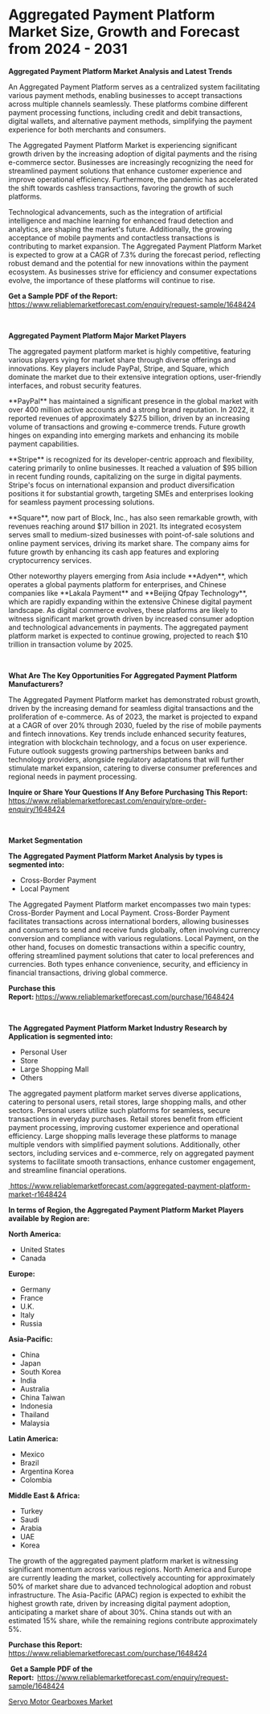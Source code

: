 <p><h1>Aggregated Payment Platform Market Size, Growth and Forecast from 2024 - 2031</h1></p><p><strong>Aggregated Payment Platform Market Analysis and Latest Trends</strong></p>
<p><p>An Aggregated Payment Platform serves as a centralized system facilitating various payment methods, enabling businesses to accept transactions across multiple channels seamlessly. These platforms combine different payment processing functions, including credit and debit transactions, digital wallets, and alternative payment methods, simplifying the payment experience for both merchants and consumers.</p><p>The Aggregated Payment Platform Market is experiencing significant growth driven by the increasing adoption of digital payments and the rising e-commerce sector. Businesses are increasingly recognizing the need for streamlined payment solutions that enhance customer experience and improve operational efficiency. Furthermore, the pandemic has accelerated the shift towards cashless transactions, favoring the growth of such platforms.</p><p>Technological advancements, such as the integration of artificial intelligence and machine learning for enhanced fraud detection and analytics, are shaping the market's future. Additionally, the growing acceptance of mobile payments and contactless transactions is contributing to market expansion. The Aggregated Payment Platform Market is expected to grow at a CAGR of 7.3% during the forecast period, reflecting robust demand and the potential for new innovations within the payment ecosystem. As businesses strive for efficiency and consumer expectations evolve, the importance of these platforms will continue to rise.</p></p>
<p><strong>Get a Sample PDF of the Report:&nbsp;</strong> <a href="https://www.reliablemarketforecast.com/enquiry/request-sample/1648424?utm_campaign=1875&utm_medium=2&utm_source=Github&utm_content=ia&utm_term=29122024&utm_id=aggregated-payment-platform">https://www.reliablemarketforecast.com/enquiry/request-sample/1648424</a></p>
<p>&nbsp;</p>
<p><strong>Aggregated Payment Platform Major Market Players</strong></p>
<p><p>The aggregated payment platform market is highly competitive, featuring various players vying for market share through diverse offerings and innovations. Key players include PayPal, Stripe, and Square, which dominate the market due to their extensive integration options, user-friendly interfaces, and robust security features.</p><p>**PayPal** has maintained a significant presence in the global market with over 400 million active accounts and a strong brand reputation. In 2022, it reported revenues of approximately $27.5 billion, driven by an increasing volume of transactions and growing e-commerce trends. Future growth hinges on expanding into emerging markets and enhancing its mobile payment capabilities.</p><p>**Stripe** is recognized for its developer-centric approach and flexibility, catering primarily to online businesses. It reached a valuation of $95 billion in recent funding rounds, capitalizing on the surge in digital payments. Stripe's focus on international expansion and product diversification positions it for substantial growth, targeting SMEs and enterprises looking for seamless payment processing solutions.</p><p>**Square**, now part of Block, Inc., has also seen remarkable growth, with revenues reaching around $17 billion in 2021. Its integrated ecosystem serves small to medium-sized businesses with point-of-sale solutions and online payment services, driving its market share. The company aims for future growth by enhancing its cash app features and exploring cryptocurrency services.</p><p>Other noteworthy players emerging from Asia include **Adyen**, which operates a global payments platform for enterprises, and Chinese companies like **Lakala Payment** and **Beijing Qfpay Technology**, which are rapidly expanding within the extensive Chinese digital payment landscape. As digital commerce evolves, these platforms are likely to witness significant market growth driven by increased consumer adoption and technological advancements in payments. The aggregated payment platform market is expected to continue growing, projected to reach $10 trillion in transaction volume by 2025.</p></p>
<p>&nbsp;</p>
<p><strong>What Are The Key Opportunities For Aggregated Payment Platform Manufacturers?</strong></p>
<p><p>The Aggregated Payment Platform market has demonstrated robust growth, driven by the increasing demand for seamless digital transactions and the proliferation of e-commerce. As of 2023, the market is projected to expand at a CAGR of over 20% through 2030, fueled by the rise of mobile payments and fintech innovations. Key trends include enhanced security features, integration with blockchain technology, and a focus on user experience. Future outlook suggests growing partnerships between banks and technology providers, alongside regulatory adaptations that will further stimulate market expansion, catering to diverse consumer preferences and regional needs in payment processing.</p></p>
<p><strong>Inquire or Share Your Questions If Any Before Purchasing This Report:</strong> <a href="https://www.reliablemarketforecast.com/enquiry/pre-order-enquiry/1648424?utm_campaign=1875&utm_medium=2&utm_source=Github&utm_content=ia&utm_term=29122024&utm_id=aggregated-payment-platform">https://www.reliablemarketforecast.com/enquiry/pre-order-enquiry/1648424</a></p>
<p>&nbsp;</p>
<p><strong>Market Segmentation</strong></p>
<p><strong>The Aggregated Payment Platform Market Analysis by types is segmented into:</strong></p>
<p><ul><li>Cross-Border Payment</li><li>Local Payment</li></ul></p>
<p><p>The Aggregated Payment Platform market encompasses two main types: Cross-Border Payment and Local Payment. Cross-Border Payment facilitates transactions across international borders, allowing businesses and consumers to send and receive funds globally, often involving currency conversion and compliance with various regulations. Local Payment, on the other hand, focuses on domestic transactions within a specific country, offering streamlined payment solutions that cater to local preferences and currencies. Both types enhance convenience, security, and efficiency in financial transactions, driving global commerce.</p></p>
<p><strong>Purchase this Report:&nbsp;</strong><a href="https://www.reliablemarketforecast.com/purchase/1648424?utm_campaign=1875&utm_medium=2&utm_source=Github&utm_content=ia&utm_term=29122024&utm_id=aggregated-payment-platform">https://www.reliablemarketforecast.com/purchase/1648424</a></p>
<p>&nbsp;</p>
<p><strong>The Aggregated Payment Platform Market Industry Research by Application is segmented into:</strong></p>
<p><ul><li>Personal User</li><li>Store</li><li>Large Shopping Mall</li><li>Others</li></ul></p>
<p><p>The aggregated payment platform market serves diverse applications, catering to personal users, retail stores, large shopping malls, and other sectors. Personal users utilize such platforms for seamless, secure transactions in everyday purchases. Retail stores benefit from efficient payment processing, improving customer experience and operational efficiency. Large shopping malls leverage these platforms to manage multiple vendors with simplified payment solutions. Additionally, other sectors, including services and e-commerce, rely on aggregated payment systems to facilitate smooth transactions, enhance customer engagement, and streamline financial operations.</p></p>
<p><a href="https://www.reliablemarketforecast.com/aggregated-payment-platform-market-r1648424?utm_campaign=1875&utm_medium=2&utm_source=Github&utm_content=ia&utm_term=29122024&utm_id=aggregated-payment-platform">&nbsp;https://www.reliablemarketforecast.com/aggregated-payment-platform-market-r1648424</a></p>
<p><strong>In terms of Region, the Aggregated Payment Platform Market Players available by Region are:</strong></p>
<p>
    <p> <strong> North America: </strong>
        <ul>
            <li>United States</li>
            <li>Canada</li>
        </ul>
        </p> 
    <p> <strong> Europe: </strong>
        <ul>
            <li>Germany</li>
            <li>France</li>
            <li>U.K.</li>
            <li>Italy</li>
            <li>Russia</li>
        </ul>
        </p> 
    <p> <strong> Asia-Pacific: </strong>
        <ul>
            <li>China</li>
            <li>Japan</li>
            <li>South Korea</li>
            <li>India</li>
            <li>Australia</li>
            <li>China Taiwan</li>
            <li>Indonesia</li>
            <li>Thailand</li>
            <li>Malaysia</li>
        </ul>
        </p> 
    <p> <strong> Latin America: </strong>
        <ul>
            <li>Mexico</li>
            <li>Brazil</li>
            <li>Argentina Korea</li>
            <li>Colombia</li>
        </ul>
        </p> 
    <p> <strong> Middle East & Africa: </strong>
        <ul>
            <li>Turkey</li>
            <li>Saudi</li>
            <li>Arabia</li>
            <li>UAE</li>
            <li>Korea</li>
        </ul>
    </p>
    </p>
<p><p>The growth of the aggregated payment platform market is witnessing significant momentum across various regions. North America and Europe are currently leading the market, collectively accounting for approximately 50% of market share due to advanced technological adoption and robust infrastructure. The Asia-Pacific (APAC) region is expected to exhibit the highest growth rate, driven by increasing digital payment adoption, anticipating a market share of about 30%. China stands out with an estimated 15% share, while the remaining regions contribute approximately 5%.</p></p>
<p><strong>Purchase this Report: </strong><a href="https://www.reliablemarketforecast.com/purchase/1648424?utm_campaign=1875&utm_medium=2&utm_source=Github&utm_content=ia&utm_term=29122024&utm_id=aggregated-payment-platform">https://www.reliablemarketforecast.com/purchase/1648424</a></p>
<p>&nbsp;<strong>Get a Sample PDF of the Report:&nbsp;&nbsp;</strong><a href="https://www.reliablemarketforecast.com/enquiry/request-sample/1648424?utm_campaign=1875&utm_medium=2&utm_source=Github&utm_content=ia&utm_term=29122024&utm_id=aggregated-payment-platform">https://www.reliablemarketforecast.com/enquiry/request-sample/1648424</a></p>
<p><strong></strong></p>
<p><p><a href="https://github.com/Chiragrp22/Market-Research-Report-List-6/blob/main/servo-motor-gearboxes-market.md?utm_campaign=1875&utm_medium=2&utm_source=Github&utm_content=ia&utm_term=29122024&utm_id=aggregated-payment-platform">Servo Motor Gearboxes Market</a></p></p>
